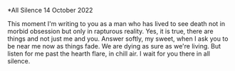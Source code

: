 *All Silence
14 October 2022

This moment I'm writing to you
as a man who has lived to see death
not in morbid obsession but only
in rapturous reality. Yes, it is true,
there are things and not just me and you.
Answer softly, my sweet, when I ask you
to be near me now as things fade.
We are dying as sure as we're living.
But listen for me past the hearth flare, in chill air.
I wait for you there in all silence.
